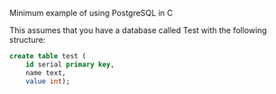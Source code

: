Minimum example of using PostgreSQL in C

This assumes that you have a database called Test with the following structure:

```sql
create table test (
    id serial primary key,
    name text,
    value int);
```
